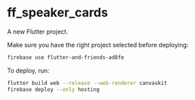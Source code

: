 # ff_speaker_cards

A new Flutter project.

Make sure you have the right project selected before deploying:
``` Bash
firebase use flutter-and-friends-ad8fe
```

To deploy, run:
``` Bash
flutter build web --release --web-renderer canvaskit
firebase deploy --only hosting
```